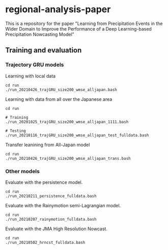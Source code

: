 # regional-analysis-paper
This is a repository for the paper "Learning from Precipitation Events in the Wider Domain to Improve the Performance of a Deep Learning-based Precipitation Nowcasting Model"

## Training and evaluation

### Trajectory GRU models

Learning with local data

```
cd run
./run_20210426_trajGRU_size200_wmse_alljapan.bash
```

Learning with data from all over the Japanese area

```
cd run

# Training
./run_20201025_trajGRU_size200_wmse_alljapan_1111.bash

# Testing
./run_20210116_trajGRU_size200_wmse_alljapan_test_fulldata.bash
```

Transfer leanining from All-Japan model

```
cd run
./run_20210426_trajGRU_size200_wmse_alljapan_trans.bash
```

### Other models

Evaluate with the persistence model.

```
cd run
./run_20210211_persistence_fulldata.bash
```

Evaluate with the Rainymotion semi-Lagrangian model.

```
cd run
./run_20210207_rainymotion_fulldata.bash
```

Evaluate with the JMA High Resolution Nowcast.

```
cd run
./run_20210502_hrncst_fulldata.bash
```
